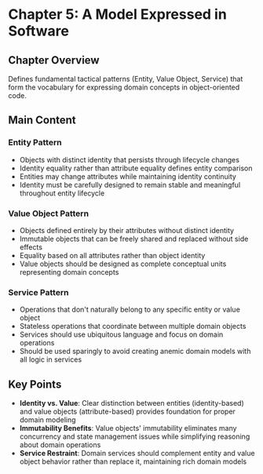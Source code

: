 # Chapter 5: A Model Expressed in Software

## Chapter Overview
Defines fundamental tactical patterns (Entity, Value Object, Service) that form the vocabulary for expressing domain concepts in object-oriented code.

## Main Content

### Entity Pattern
- Objects with distinct identity that persists through lifecycle changes
- Identity equality rather than attribute equality defines entity comparison
- Entities may change attributes while maintaining identity continuity
- Identity must be carefully designed to remain stable and meaningful throughout entity lifecycle

### Value Object Pattern
- Objects defined entirely by their attributes without distinct identity
- Immutable objects that can be freely shared and replaced without side effects
- Equality based on all attributes rather than object identity
- Value objects should be designed as complete conceptual units representing domain concepts

### Service Pattern
- Operations that don't naturally belong to any specific entity or value object
- Stateless operations that coordinate between multiple domain objects
- Services should use ubiquitous language and focus on domain operations
- Should be used sparingly to avoid creating anemic domain models with all logic in services

## Key Points
- **Identity vs. Value**: Clear distinction between entities (identity-based) and value objects (attribute-based) provides foundation for proper domain modeling
- **Immutability Benefits**: Value objects' immutability eliminates many concurrency and state management issues while simplifying reasoning about domain operations
- **Service Restraint**: Domain services should complement entity and value object behavior rather than replace it, maintaining rich domain models